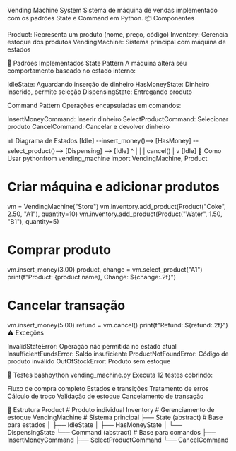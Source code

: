 Vending Machine System
Sistema de máquina de vendas implementado com os padrões State e Command em Python.
📦 Componentes

Product: Representa um produto (nome, preço, código)
Inventory: Gerencia estoque dos produtos
VendingMachine: Sistema principal com máquina de estados

🎯 Padrões Implementados
State Pattern
A máquina altera seu comportamento baseado no estado interno:

IdleState: Aguardando inserção de dinheiro
HasMoneyState: Dinheiro inserido, permite seleção
DispensingState: Entregando produto

Command Pattern
Operações encapsuladas em comandos:

InsertMoneyCommand: Inserir dinheiro
SelectProductCommand: Selecionar produto
CancelCommand: Cancelar e devolver dinheiro

📊 Diagrama de Estados
[Idle] --insert_money()--> [HasMoney] --select_product()--> [Dispensing] --> [Idle]
                               ^  |
                               |  | cancel()
                               |  v
                               [Idle]
🚀 Como Usar
pythonfrom vending_machine import VendingMachine, Product

# Criar máquina e adicionar produtos
vm = VendingMachine("Store")
vm.inventory.add_product(Product("Coke", 2.50, "A1"), quantity=10)
vm.inventory.add_product(Product("Water", 1.50, "B1"), quantity=5)

# Comprar produto
vm.insert_money(3.00)
product, change = vm.select_product("A1")
print(f"Product: {product.name}, Change: ${change:.2f}")

# Cancelar transação
vm.insert_money(5.00)
refund = vm.cancel()
print(f"Refund: ${refund:.2f}")
⚠️ Exceções

InvalidStateError: Operação não permitida no estado atual
InsufficientFundsError: Saldo insuficiente
ProductNotFoundError: Código de produto inválido
OutOfStockError: Produto sem estoque

🧪 Testes
bashpython vending_machine.py
Executa 12 testes cobrindo:

Fluxo de compra completo
Estados e transições
Tratamento de erros
Cálculo de troco
Validação de estoque
Cancelamento de transação

📁 Estrutura
Product                     # Produto individual
Inventory                   # Gerenciamento de estoque
VendingMachine             # Sistema principal
├── State (abstract)       # Base para estados
│   ├── IdleState
│   ├── HasMoneyState
│   └── DispensingState
└── Command (abstract)     # Base para comandos
    ├── InsertMoneyCommand
    ├── SelectProductCommand
    └── CancelCommand